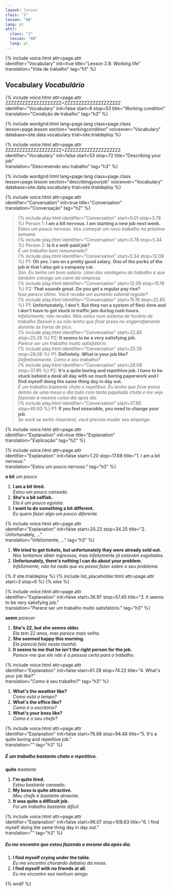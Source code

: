 ```yaml
---
layout: lesson
class: "2"
lesson: "08"
lang: pt
attr:
  class: "2"
  lesson: "08"
  lang: pt
---
```



{%  include voice.html attr=page.attr  
	identifier="Vocabulary"  init=true
	title="Lesson 2.8: Working life"        
	translation="Vida de trabalho"
    tag="h1" %}

## Vocabulary   *Vocabulário*

{%  include voice.html attr=page.attr    ZZZZZZZZZZZZZZZZZZZZ=ZZZZZZZZZZZZZZZZZZZZ
	identifier="Vocabulary"  init=false start=8 stop=53
	title="Working condition"        
	translation="Condição de trabalho"
    tag="h3" %}

{% include wordgrid.html lang=page.lang
		class=page.class 
		lesson=page.lesson 
		section="workingcondition"
		voiceover="Vocabulary"
		database=site.data.vocabulary 
		trial=site.trialdeploy %}


{%  include voice.html attr=page.attr    ZZZZZZZZZZZZZZZZZZZZ=ZZZZZZZZZZZZZZZZZZZZ
	identifier="Vocabulary"  init=false start=53 stop=72
	title="Describing your job"        
	translation="Descrevendo seu trabalho"
    tag="h3" %}

{% include wordgrid.html lang=page.lang
		class=page.class 
		lesson=page.lesson 
		section="describingyourjob"
		voiceover="Vocabulary"
		database=site.data.vocabulary 
		trial=site.trialdeploy %}

{%  include voice.html attr=page.attr  
	identifier="Conversation"  init=true
	title="Conversation"        
	translation="Conversação"
    tag="h2" %}

> {% include play.html identifier="Conversation" start=0.01 stop=3.78 %} Person 1: **I am a bit nervous. I am starting a new job next week.**  
*Estou um pouco nervoso. Vou começar um novo trabalho na próxima semana.*    
> {% include play.html identifier="Conversation" start=3.78 stop=5.34 %} Person 2: **Is it a well-paid job?**  
*É um trabalho bem remunerado?*    
> {% include play.html identifier="Conversation" start=5.34 stop=12.08 %} P1: **Oh yes. I am on a pretty good salary. One of the perks of the job is that I also get a company car.**  
*Sim. Eu tenho um bom salário. Uma das vantagens do trabalho é que também consigo um carro da empresa.*    
> {% include play.html identifier="Conversation" start=12.08 stop=15.19 %} P2: **That sounds great. Do you get a regular pay rise?**  
*Isso parece ótimo. Você recebe um aumento salarial regular?*     
> {% include play.html identifier="Conversation" start=15.19 stop=22.85 %} P1: **Unfortunately, I don't. But they run a system of flexi-time and I don't have to get stuck in traffic jam during rush hours.**   
*Infelizmente, não recebo. Mas estou num sistema de horário de trabalho flexível e eu não tenho que ficar preso no engarrafamento durante as horas de pico.*     
> {% include play.html identifier="Conversation" start=22.85 stop=25.26 %} P2: **It seems to be a very satisfying job.**  
*Parece ser um trabalho muito satisfatório.*     
> {% include play.html identifier="Conversation" start=25.26 stop=28.08 %} P1: **Definitely. What is your job like?**  
*Definitivamente. Como é seu trabalho?*    
> {% include play.html identifier="Conversation" start=28.08 stop=37.85 %} P2: **It's a quite boring and repetitive job. I have to be stuck behind a desk all day with so much boring paperwork and I find myself doing the same thing day in day out.**  
*É um trabalho bastante chato e repetitivo. Eu tenho que ficar presa detrás de uma mesa o dia todo com tanta papelada chata e me vejo fazendo a mesma coisa dia após dia.*     
> {% include play.html identifier="Conversation" start=37.85 stop=40.63 %} P1: **If you feel miserable, you need to change your job.**  
*Se você se sentir miserável, você precisa mudar seu emprego.*    
  
{%  include voice.html attr=page.attr  
	identifier="Explanation"  init=true
	title="Explanation"        
	translation="Explicação"
    tag="h2" %}

{%  include voice.html attr=page.attr  
	identifier="Explanation"  init=false start=1.20 stop=17.68
	title="1. I am a bit nervous."        
	translation="Estou um pouco nervoso."
    tag="h3" %}

**a bit**     *um pouco*

1. **I am a bit tired.**  
*Estou um pouco cansado.*   
2. **She's a bit selfish.**  
*Ela é um pouco egoísta.*   
3. **I want to do something a bit different.**  
*Eu quero fazer algo um pouco diferente.*   

{%  include voice.html attr=page.attr  
	identifier="Explanation"  init=false start=20.22 stop=34.25
	title="2. Unfortunately, ..."        
	translation="Infelizmente, ..."
    tag="h3" %}

1. **We tried to get tickets, but unfortunately they were already sold out.**  
*Nós tentamos obter ingressos, mas infelizmente já estavam esgotados.*   
2. **Unfortunately, there's nothing I can do about your problem.**  
*Infelizmente, não há nada que eu possa fazer sobre o seu problema.*  

{% if site.trialdeploy %}
  {% include list_placeholder.html  attr=page.attr     start=3 stop=6 %}
  {% else %}


{%  include voice.html attr=page.attr  
	identifier="Explanation"  init=false start=36.97 stop=57.45
	title="3. It seems to be very satisfying job."        
	translation="Parece ser um trabalho muito satisfatório."
    tag="h3" %}

**seem**     *parecer*

1. **She's 22, but she seems older.**  
*Ela tem 22 anos, mas parece mais velha.*  
2. **She seemed happy this morning.**   
*Ela parecia feliz nesta manhã.*   
3. **It seems to me that he isn't the right person for the job.**  
*Parece-me que ele não é a pessoa certa para o trabalho.*    

{%  include voice.html attr=page.attr  
	identifier="Explanation"  init=false start=61.29 stop=74.22
	title="4. What's your job like?"        
	translation="Como é seu trabalho?"
    tag="h3" %}

1. **What's the weather like?**  
*Como está o tempo?*  
2. **What's the office like?**  
*Como é o escritório?*  
3. **What's your boss like?**  
*Como é o seu chefe?*   

{%  include voice.html attr=page.attr  
	identifier="Explanation"  init=false start=76.68 stop=94.48
	title="5. It's a quite boring and repetitive job."        
	translation=""
    tag="h3" %}
##### *É um trabalho bastante chato e repetitivo.*
**quite**     *bastante*

1. **I'm quite tired.**  
*Estou bastante cansado.*  
2. **My boss is quite attractive.**  
*Meu chefe é bastante atraente.*  
3. **It was quite a difficult job.**  
*Foi um trabalho bastante difícil.*  

{%  include voice.html attr=page.attr  
	identifier="Explanation"  init=false start=96.07 stop=108.63
	title="6. I find myself doing the same thing day in day out."        
	translation=""
    tag="h3" %}
##### *Eu me encontro que estou fazendo o mesmo dia após dia.*
1. **I find myself crying under the table.**  
*Eu me encontro chorando debaixo da mesa.*   
2. **I find myself with no friends at all.**  
*Eu me encontro see nenhum amigo.*  


{% endif %}

